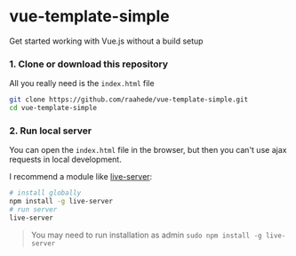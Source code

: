 # vue-template-simple
Get started working with Vue.js without a build setup

### 1. Clone or download this repository
All you really need is the `index.html` file

```zsh
git clone https://github.com/raahede/vue-template-simple.git
cd vue-template-simple
```

### 2. Run local server
You can open the `index.html` file in the browser, but then you can't use ajax requests in local development.

I recommend a module like [live-server](https://www.npmjs.com/package/live-server):

```zsh
# install globally
npm install -g live-server
# run server
live-server
```
> You may need to run installation as admin `sudo npm install -g live-server`
